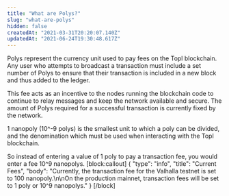 ```yaml
---
title: "What are Polys?"
slug: "what-are-polys"
hidden: false
createdAt: "2021-03-31T20:20:07.140Z"
updatedAt: "2021-06-24T19:30:48.617Z"
---
```

Polys represent the currency unit used to pay fees on the Topl blockchain. Any user who attempts to broadcast a transaction must include a set number of Polys to ensure that their transaction is included in a new block and thus added to the ledger.

This fee acts as an incentive to the nodes running the blockchain code to continue to relay messages and keep the network available and secure. The amount of Polys required for a successful transaction is currently fixed by the network.

1 nanopoly (10^-9 polys) is the smallest unit to which a poly can be divided, and the denomination which must be used when interacting with the Topl blockchain.

So instead of entering a value of 1 poly to pay a transaction fee, you would enter a fee 10^9 nanopolys.
[block:callout]
{
  "type": "info",
  "title": "Current Fees",
  "body": "Currently, the transaction fee for the Valhalla testnet is set to 100 nanopoly.\n\nOn the production mainnet, transaction fees will be set to 1 poly or 10^9 nanopolys."
}
[/block]